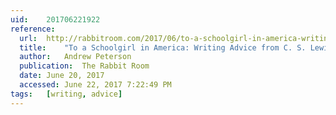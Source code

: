 ```yaml
---
uid:	201706221922
reference:
  url:	http://rabbitroom.com/2017/06/to-a-schoolgirl-in-america-writing-advice-from-c-s-lewis/
  title:	"To a Schoolgirl in America: Writing Advice from C. S. Lewis"
  author:	Andrew Peterson
  publication:	The Rabbit Room
  date:	June 20, 2017
  accessed:	June 22, 2017 7:22:49 PM
tags:	[writing, advice]
---
```

